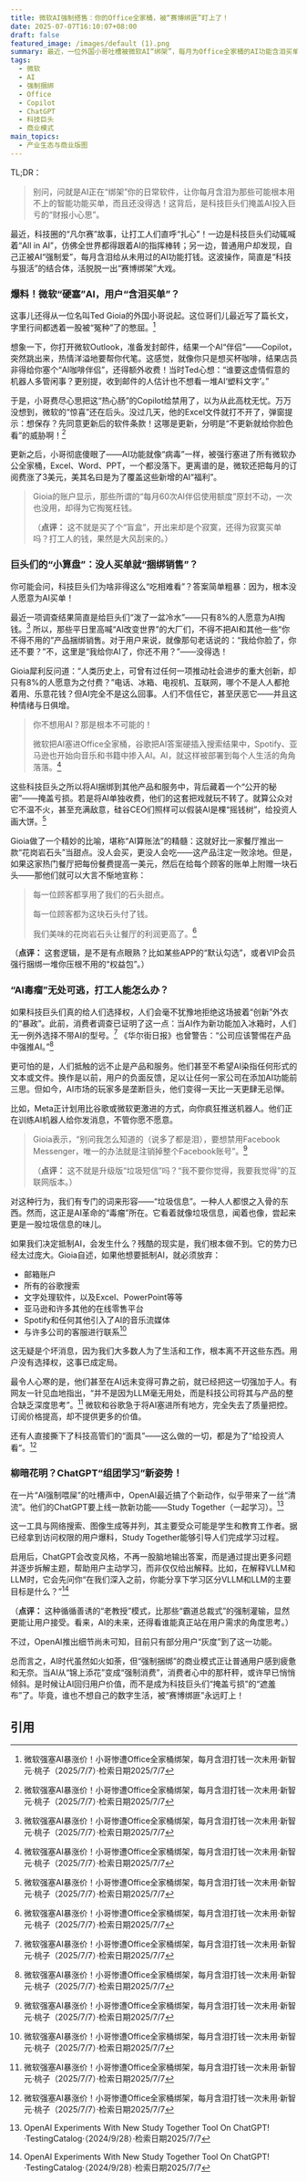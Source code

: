 ```yaml
---
title: 微软AI强制搭售：你的Office全家桶，被“赛博绑匪”盯上了！
date: 2025-07-07T16:10:07+08:00
draft: false
featured_image: /images/default (1).png
summary: 最近，一位外国小哥吐槽被微软AI“绑架”，每月为Office全家桶的AI功能含泪买单却一次没用，这背后是科技巨头将AI“强制捆绑”以掩盖投入亏损的商业策略。当多数用户不愿为AI付费，巨头们却通过捆绑搭售、涨价等方式强推AI，让用户苦不堪言。与此同时，OpenAI的ChatGPT却在探索更友好的“Study Together”模式，预示着未来AI发展方向或许会走向更注重用户体验的道路。
tags: 
  - 微软
  - AI
  - 强制捆绑
  - Office
  - Copilot
  - ChatGPT
  - 科技巨头
  - 商业模式
main_topics: 
  - 产业生态与商业版图
---
```


TL;DR：
> 别问，问就是AI正在“绑架”你的日常软件，让你每月含泪为那些可能根本用不上的智能功能买单，而且还没得选！这背后，是科技巨头们掩盖AI投入巨亏的“财报小心思”。

最近，科技圈的“凡尔赛”故事，让打工人们直呼“扎心”！一边是科技巨头们动辄喊着“All in AI”，仿佛全世界都得跟着AI的指挥棒转；另一边，普通用户却发现，自己正被AI“强制爱”，每月含泪给从未用过的AI功能打钱。这波操作，简直是“科技与狠活”的结合体，活脱脱一出“赛博绑架”大戏。

### 爆料！微软“硬塞”AI，用户“含泪买单”？

这事儿还得从一位名叫Ted Gioia的外国小哥说起。这位哥们儿最近写了篇长文，字里行间都透着一股被“冤种”了的憋屈。[^2]

想象一下，你打开微软Outlook，准备发封邮件，结果一个AI“伴侣”——Copilot，突然跳出来，热情洋溢地要帮你代笔。这感觉，就像你只是想买杯咖啡，结果店员非得给你塞个“AI咖啡伴侣”，还得额外收费！当时Ted心想：“谁要这虚情假意的机器人多管闲事？更别提，收到邮件的人估计也不想看一堆AI‘塑料文字’。”

于是，小哥费尽心思把这“热心肠”的Copilot给禁用了，以为从此高枕无忧。万万没想到，微软的“惊喜”还在后头。没过几天，他的Excel文件就打不开了，弹窗提示：想保存？先同意更新后的软件条款！这哪是更新，分明是“不更新就给你脸色看”的威胁啊！[^2]

更新之后，小哥彻底傻眼了——AI功能就像“病毒”一样，被强行塞进了所有微软办公全家桶，Excel、Word、PPT，一个都没落下。更离谱的是，微软还把每月的订阅费涨了3美元，美其名曰是为了覆盖这些新增的AI“福利”。

> Gioia的账户显示，那些所谓的“每月60次AI伴侣使用额度”原封不动，一次也没用，却得为它掏冤枉钱。
>
> （**点评：** 这不就是买了个“盲盒”，开出来却是个寂寞，还得为寂寞买单吗？打工人的钱，果然是大风刮来的。）

### 巨头们的“小算盘”：没人买单就“捆绑销售”？

你可能会问，科技巨头们为啥非得这么“吃相难看”？答案简单粗暴：因为，根本没人愿意为AI买单！

最近一项调查结果简直是给巨头们“泼了一盆冷水”——只有8%的人愿意为AI掏钱。[^2] 所以，那些平日里高喊“AI改变世界”的大厂们，不得不把AI和其他一些“你不得不用的”产品捆绑销售。对于用户来说，就像那句老话说的：“我给你脸了，你还不要？”不，这里是“我给你AI了，你还不用？”——没得选！

Gioia犀利反问道：“人类历史上，可曾有过任何一项推动社会进步的重大创新，却只有8%的人愿意为之付费？”电话、冰箱、电视机、互联网，哪个不是人人都抢着用、乐意花钱？但AI完全不是这么回事。人们不信任它，甚至厌恶它——并且这种情绪与日俱增。

> 你不想用AI？那是根本不可能的！
>
> 微软把AI塞进Office全家桶，谷歌把AI答案硬插入搜索结果中，Spotify、亚马逊也开始向音乐和书籍中掺入AI。AI，就这样被部署到每个人生活的角角落落。[^2]

这些科技巨头之所以将AI捆绑到其他产品和服务中，背后藏着一个“公开的秘密”——掩盖亏损。若是将AI单独收费，他们的这套把戏就玩不转了。就算公众对它不温不火，甚至充满敌意，硅谷CEO们照样可以假装AI是棵“摇钱树”，给投资人画大饼。[^2]

Gioia做了一个精妙的比喻，堪称“AI算账法”的精髓：这就好比一家餐厅推出一款“花岗岩石头”当甜点。没人会买，更没人会吃——这产品注定一败涂地。但是，如果这家热门餐厅把每份餐费提高一美元，然后在给每个顾客的账单上附赠一块石头——那他们就可以大言不惭地宣称：

> 每一位顾客都享用了我们的石头甜点。
>
> 每一位顾客都为这块石头付了钱。
>
> 我们美味的花岗岩石头让餐厅的利润更高了。[^2]

（**点评：** 这套逻辑，是不是有点眼熟？比如某些APP的“默认勾选”，或者VIP会员强行捆绑一堆你压根不用的“权益包”。）

### “AI毒瘤”无处可逃，打工人能怎么办？

如果科技巨头们真的给人们选择权，人们会毫不犹豫地拒绝这场披着“创新”外衣的“暴政”。此前，消费者调查已证明了这一点：当AI作为新功能加入冰箱时，人们无一例外选择不带AI的型号。[^2] 《华尔街日报》也曾警告：“公司应该警惕在产品中强推AI。”[^2]

更可怕的是，人们抵触的远不止是产品和服务。他们甚至不希望AI染指任何形式的文本或文件。换作是以前，用户的负面反馈，足以让任何一家公司在添加AI功能前三思。但如今，AI市场的玩家多是垄断巨头，他们变得一天比一天更肆无忌惮。

比如，Meta正计划用比谷歌或微软更激进的方式，向你疯狂推送机器人。他们正在训练AI机器人给你发消息，不管你愿不愿意。

> Gioia表示，“别问我怎么知道的（说多了都是泪），要想禁用Facebook Messenger，唯一的办法就是注销掉整个Facebook账号”。[^2]
>
> （**点评：** 这不就是升级版“垃圾短信”吗？“我不要你觉得，我要我觉得”的互联网版本。）

对这种行为，我们有专门的词来形容——“垃圾信息”。一种人人都恨之入骨的东西。然而，这正是AI革命的“毒瘤”所在。它看着就像垃圾信息，闻着也像，尝起来更是一股垃圾信息的味儿。

如果我们决定抵制AI，会发生什么？残酷的现实是，我们根本做不到。它的势力已经太过庞大。Gioia自述，如果他想要抵制AI，就必须放弃：

*   邮箱账户
*   所有的谷歌搜索
*   文字处理软件，以及Excel、PowerPoint等等
*   亚马逊和许多其他的在线零售平台
*   Spotify和任何其他引入了AI的音乐流媒体
*   与许多公司的客服进行联系[^2]

这无疑是个坏消息，因为我们大多数人为了生活和工作，根本离不开这些东西。用户没有选择权，这事已成定局。

最令人心寒的是，他们甚至在AI远未变得可靠之前，就已经把这一切强加于人。有网友一针见血地指出，“并不是因为LLM毫无用处，而是科技公司将其与产品的整合缺乏深度思考”。[^2] 微软和谷歌急于将AI塞进所有地方，完全失去了质量把控。订阅价格提高，却不提供更多的价值。

还有人直接撕下了科技高管们的“面具”——这么做的一切，都是为了“给投资人看”。[^2]

### 柳暗花明？ChatGPT“组团学习”新姿势！

在一片“AI强制喂屎”的吐槽声中，OpenAI最近搞了个新动作，似乎带来了一丝“清流”。他们的ChatGPT要上线一款新功能——Study Together（一起学习）。[^4]

这一工具与网络搜索、图像生成等并列，其主要受众可能是学生和教育工作者。据已经拿到访问权限的用户爆料，Study Together能够引导人们完成学习过程。

启用后，ChatGPT会改变风格，不再一股脑地输出答案，而是通过提出更多问题并逐步拆解主题，帮助用户主动学习，而非仅仅给出解释。比如，在解释VLLM和LLM时，它会先问你“在我们深入之前，你能分享下学习区分VLLM和LLM的主要目标是什么？”[^3]

（**点评：** 这种循循善诱的“老教授”模式，比那些“霸道总裁式”的强制灌输，显然更能让用户接受。看来，AI的未来，还得看谁能真正站在用户需求的角度思考。）

不过，OpenAI推出细节尚未可知，目前只有部分用户“灰度”到了这一功能。

总而言之，AI时代虽然如火如荼，但“强制捆绑”的商业模式正让普通用户感到疲惫和无奈。当AI从“锦上添花”变成“强制消费”，消费者心中的那杆秤，或许早已悄悄倾斜。是时候让AI回归用户价值，而不是成为科技巨头们“掩盖亏损”的“遮羞布”了。毕竟，谁也不想自己的数字生活，被“赛博绑匪”永远盯上！

## 引用

[^1]: “强制”用户使用Copilot！为了AI，微软拼了·新浪财经·（2024/12/27）·检索日期2025/7/7
[^2]: 微软强塞AI暴涨价！小哥惨遭Office全家桶绑架，每月含泪打钱一次未用·新智元·桃子（2025/7/7）·检索日期2025/7/7
[^3]: OpenAI Experiments With New Study Together Tool On ChatGPT!·TestingCatalog·（2024/9/28）·检索日期2025/7/7
[^4]: OpenAI Experiments With New Study Together Tool On ChatGPT!·TestingCatalog·（2024/9/28）·检索日期2025/7/7
